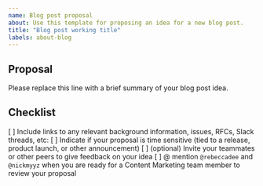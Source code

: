 ```yaml
---
name: Blog post proposal
about: Use this template for proposing an idea for a new blog post.
title: "Blog post working title"
labels: about-blog
---
```


## Proposal

Please replace this line with a brief summary of your blog post idea.

## Checklist

[ ] Include links to any relevant background information, issues, RFCs, Slack threads, etc:
[ ] Indicate if your proposal is time sensitive (tied to a release, product launch, or other announcement)
[ ] (optional) Invite your teammates or other peers to give feedback on your idea
[ ] @ mention `@rebeccadee` and `@nickmyyz` when you are ready for a Content Marketing team member to review your proposal
